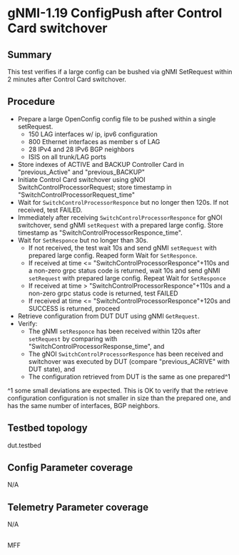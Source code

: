 # gNMI-1.19 ConfigPush after Control Card switchover

## Summary
This test verifies if a large config can be bushed via gNMI SetRequest within 2 minutes after Control Card switchover. 

## Procedure

* Prepare a large OpenConfig config file to be pushed within a single setRequest.
  * 150 LAG interfaces w/ ip, ipv6 configuration
  * 800 Ethernet interfaces as member s of LAG
  * 28 IPv4 and 28 IPv6 BGP neighbors
  * ISIS on all trunk/LAG ports
* Store indexes of ACTIVE and BACKUP Controller Card in "previous_Active" and "previous_BACKUP"
* Initiate Control Card switchover using gNOI SwitchControlProcessorRequest; store timestamp in "SwitchControlProcessorRequest_time"
* Wait for `SwitchControlProcessorResponce` but no longer then 120s. If not received, test FAILED.
* Immediately after receiving `SwitchControlProcessorResponce` for  gNOI switchover, send gNMI `setRequest` with a prepared large config. Store timestamp as "SwitchControlProcessorResponce_time".
* Wait for `SetResponce` but no longer than 30s.
  * If not received, the test  wait 10s and send gNMI `setRequest` with prepared large config. Reaped form Wait for `SetResponce`.
  * If received at time <= "SwitchControlProcessorResponce"+110s and a non-zero grpc status code is returned, wait 10s and send gNMI `setRequest` with prepared large config. Repeat Wait for `SetResponce`
  * If received at time > "SwitchControlProcessorResponce"+110s and a non-zero grpc status code is returned, test FAILED
  * If received at time <= "SwitchControlProcessorResponce"+120s and SUCCESS is returned, proceed
* Retrieve configuration from DUT DUT using gNMI `GetRequest`.
* Verify:
  * The gNMI `setResponce` has been received within 120s after `setRequest` by comparing with "SwitchControlProcessorResponse_time", and 
  * The gNOI `SwitchControlProcessorResponce` has been received and switchover was executed by DUT (compare "previous_ACRIVE" with DUT state), and
  * The configuration retrieved from DUT is the same as one prepared^1

^1 some small deviations are expected. This is OK to verify that the retrieve configuration configuration is not smaller in size than the prepared one, and has the same number of interfaces, BGP neighbors.

## Testbed topology
dut.testbed

## Config Parameter coverage
N/A

## Telemetry Parameter coverage
N/A

##
MFF
